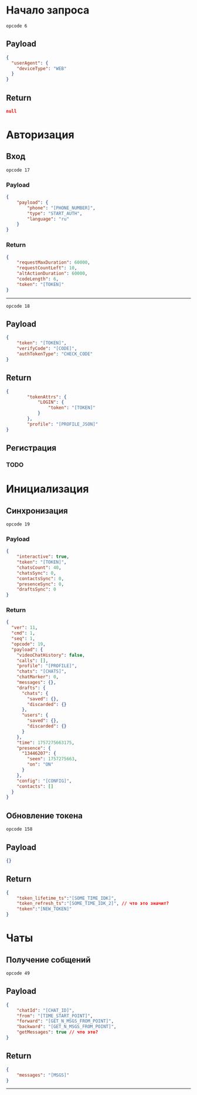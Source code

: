# Начало запроса
`opcode 6` 
## Payload
``` json
{
  "userAgent": {
    "deviceType": "WEB"
  }
}
```
## Return
``` json
null
```
# Авторизация
## Вход
`opcode 17`
### Payload
``` json
{
	"payload": {
		"phone": "[PHONE_NUMBER]",
		"type": "START_AUTH",
		"language": "ru"
	}
}
```
### Return
``` json
{
	"requestMaxDuration": 60000,
	"requestCountLeft": 10,
	"altActionDuration": 60000,
	"codeLength": 6,
	"token": "[TOKEN]"
}
```

---

`opcode 18`
## Payload
``` json
{
	"token": "[TOKEN]",
	"verifyCode": "[CODE]",
	"authTokenType": "CHECK_CODE"
}
```
## Return
``` json
{
		"tokenAttrs": {
			"LOGIN": {
				"token": "[TOKEN]"
			}
		},
		"profile": "[PROFILE_JSON]"
}
```
## Регистрация
### TODO

# Инициализация

## Синхронизация
`opcode 19` 
### Payload
``` json
{
	"interactive": true,
	"token": "[TOKEN]",
	"chatsCount": 40,
	"chatsSync": 0,
	"contactsSync": 0,
	"presenceSync": 0,
	"draftsSync": 0
}
```
### Return
``` json
{
  "ver": 11,
  "cmd": 1,
  "seq": 1,
  "opcode": 19,
  "payload": {
    "videoChatHistory": false,
    "calls": [],
    "profile": "[PROFILE]",
    "chats": "[CHATS]",
    "chatMarker": 0,
    "messages": {},
    "drafts": {
      "chats": {
        "saved": {},
        "discarded": {}
      },
      "users": {
        "saved": {},
        "discarded": {}
      }
    },
    "time": 1757275663175,
    "presence": {
      "13446207": {
        "seen": 1757275663,
        "on": "ON"
      }
    },
    "config": "[CONFIG]",
    "contacts": []
  }
}
```

## Обновление токена

`opcode 158`
## Payload
``` json
{}
```
## Return
``` json
{
	"token_lifetime_ts":"[SOME_TIME_IDK]",
	"token_refresh_ts":"[SOME_TIME_IDK_2]", // что это значит?
	"token":"[NEW_TOKEN]"
}
```

# Чаты

## Получение собщений
`opcode 49`
## Payload
``` json
{
	"chatId": "[CHAT_ID]",
	"from": "[TIME_START_POINT]",
	"forward": "[GET_N_MSGS_FROM_POINT]",
	"backward": "[GET_N_MSGS_FROM_POINT]",
	"getMessages": true // что это?
}
```
## Return
``` json
{
	"messages": "[MSGS]"
}
```
---

